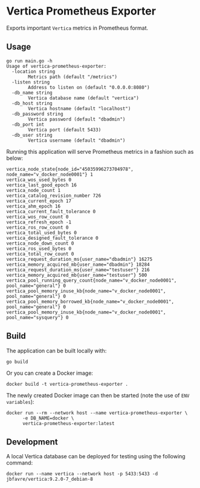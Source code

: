 # Vertica Prometheus Exporter

Exports important `Vertica` metrics in Prometheus format. 

## Usage
```
go run main.go -h              
Usage of vertica-prometheus-exporter:
  -location string
        Metrics path (default "/metrics")
  -listen string
        Address to listen on (default "0.0.0.0:8080")
  -db_name string
        Vertica database name (default "vertica")
  -db_host string
        Vertica hostname (default "localhost")
  -db_password string
        Vertica password (default "dbadmin")
  -db_port int
        Vertica port (default 5433)
  -db_user string
        Vertica username (default "dbadmin")
```

Running this application will serve Prometheus metrics in a fashion such as below:
```
vertica_node_state{node_id="45035996273704978", node_name="v_docker_node0001"} 1
vertica_wos_used_bytes 0
vertica_last_good_epoch 16
vertica_node_count 1
vertica_catalog_revision_number 726
vertica_current_epoch 17
vertica_ahm_epoch 16
vertica_current_fault_tolerance 0
vertica_wos_row_count 0
vertica_refresh_epoch -1
vertica_ros_row_count 0
vertica_total_used_bytes 0
vertica_designed_fault_tolerance 0
vertica_node_down_count 0
vertica_ros_used_bytes 0
vertica_total_row_count 0
vertica_request_duration_ms{user_name="dbadmin"} 16275
vertica_memory_acquired_mb{user_name="dbadmin"} 18284
vertica_request_duration_ms{user_name="testuser"} 216
vertica_memory_acquired_mb{user_name="testuser"} 500
vertica_pool_running_query_count{node_name="v_docker_node0001", pool_name="general"} 0
vertica_pool_memory_inuse_kb{node_name="v_docker_node0001", pool_name="general"} 0
vertica_pool_memory_borrowed_kb{node_name="v_docker_node0001", pool_name="general"} 0
vertica_pool_memory_inuse_kb{node_name="v_docker_node0001", pool_name="sysquery"} 0
```

## Build
The application can be built locally with:

```
go build
```

Or you can create a Docker image:

```
docker build -t vertica-prometheus-exporter .
```

The newly created Docker image can then be started (note the use of `ENV variables`):

```
docker run --rm --network host --name vertica-prometheus-exporter \
      -e DB_NAME=docker \
      vertica-prometheus-exporter:latest
```

## Development

A local Vertica database can be deployed for testing using the following command:

```
docker run --name vertica --network host -p 5433:5433 -d jbfavre/vertica:9.2.0-7_debian-8
```
